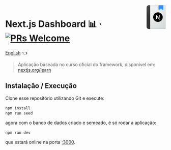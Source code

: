 <img width="60" src="./public/nextjs-learn-icon.svg" align="right">

# Next.js Dashboard 📊 &middot; [![PRs Welcome](https://img.shields.io/badge/PRs-welcome-brightgreen.svg?style=flat-square)](http://makeapullrequest.com)


[English](./README-en.md) 👈

> Aplicação baseada no curso oficial do framework, disponível em: [nextjs.org/learn](https://nextjs.org/learn)

## Instalação / Execução

Clone esse repositório utilizando Git e execute:

```shell
npm install
npm run seed
```

agora com o banco de dados criado e semeado, é só rodar a aplicação:

```shell
npm run dev
```

que estará online na porta [:3000](http://localhost:3000/).
